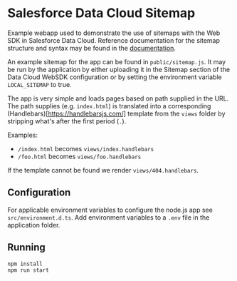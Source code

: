 # Salesforce Data Cloud Sitemap
Example webapp used to demonstrate the use of sitemaps with the Web SDK in Salesforce Data Cloud. Reference 
documentation for the sitemap structure and syntax may be found in the [documentation](https://developer.salesforce.com/docs/atlas.en-us.c360a_api.meta/c360a_api/c360a_api_sitemap.htm).

An example sitemap for the app can be found in `public/sitemap.js`. It may be run by the application by either 
uploading it in the Sitemap section of the Data Cloud WebSDK configuration or by setting the environment 
variable `LOCAL_SITEMAP` to true. 

The app is very simple and loads pages based on path supplied in the URL. The path supplies (e.g. `index.html`) is 
translated into a corresponding (Handlebars)[https://handlebarsjs.com/] template from the `views` folder by stripping 
what's after the first period (`.`). 

Examples: 
* `/index.html` becomes `views/index.handlebars`
* `/foo.html` becomes `views/foo.handlebars`

If the template cannot be found we render `views/404.handlebars`.

## Configuration
For applicable environment variables to configure the node.js app see `src/environment.d.ts`. Add environment variables 
to a `.env` file in the application folder.

## Running
```
npm install
npm run start
```
